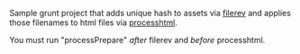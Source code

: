Sample grunt project that adds unique hash to assets via [filerev](https://github.com/yeoman/grunt-filerev) and applies those filenames to html files via [processhtml](https://github.com/dciccale/grunt-processhtml). 

You must run "processPrepare" *after* filerev and *before* processhtml.
